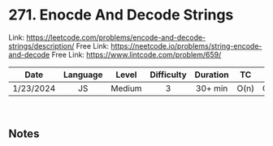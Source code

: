 # 271. Enocde And Decode Strings

Link: https://leetcode.com/problems/encode-and-decode-strings/description/
Free Link: https://neetcode.io/problems/string-encode-and-decode
Free Link: https://www.lintcode.com/problem/659/

|   Date    | Language | Level  | Difficulty | Duration |  TC  |  SC  |
| :-------: | :------: | :----: | :--------: | :------: | :--: | :--: |
| 1/23/2024 |    JS    | Medium |     3      | 30+ min  | O(n) | O(n) |

<br>

## Notes
